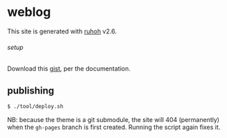 weblog
======

This site is generated with [ruhoh][] v2.6.

###### setup

Download this [gist][], per the documentation.

publishing
----------

```sh
$ ./tool/deploy.sh
```

NB: because the theme is a git submodule, the site will 404 (permanently) when the `gh-pages` branch is first created.
Running the script again fixes it.

[ruhoh]: http://ruhoh.com/
[gist]: https://gist.github.com/jaimalchohan/8090954

